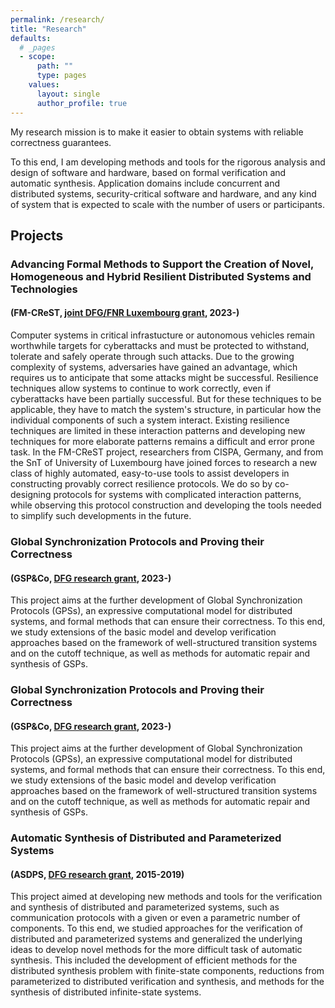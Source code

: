 ```yaml
---
permalink: /research/
title: "Research"
defaults:
  # _pages
  - scope:
      path: ""
      type: pages
    values:
      layout: single
      author_profile: true
---
```


My research mission is to make it easier to obtain systems with reliable correctness guarantees.

To this end, I am developing methods and tools for the rigorous analysis and design of software and hardware, based on formal verification and automatic synthesis.
Application domains include concurrent and distributed systems, security-critical software and hardware, and any kind of system that is expected to scale with the number of users or participants. 

## Projects

### Advancing Formal Methods to Support the Creation of Novel, Homogeneous and Hybrid Resilient Distributed Systems and Technologies
#### (FM-CReST, [joint DFG/FNR Luxembourg grant](https://gepris.dfg.de/gepris/projekt/513487900), 2023-)
Computer systems in critical infrastucture or autonomous vehicles remain worthwhile targets for cyberattacks and must be protected to withstand, tolerate and safely operate through such attacks. Due to the growing complexity of systems, adversaries have gained an advantage, which requires us to anticipate that some attacks might be successful. Resilience techniques allow systems to continue to work correctly, even if cyberattacks have been partially successful. But for these techniques to be applicable, they have to match the system's structure, in particular how the individual components of such a system interact. Existing resilience techniques are limited in these interaction patterns and developing new techniques for more elaborate patterns remains a difficult and error prone task. In the FM-CReST project, researchers from CISPA, Germany, and from the SnT of University of Luxembourg have joined forces to research a new class of highly automated, easy-to-use tools to assist developers in constructing provably correct resilience protocols. We do so by co-designing protocols for systems with complicated interaction patterns, while observing this protocol construction and developing the tools needed to simplify such developments in the future.

### Global Synchronization Protocols and Proving their Correctness 
#### (GSP&Co, [DFG research grant](https://gepris.dfg.de/gepris/projekt/497132954), 2023-)
This project aims at the further development of Global Synchronization Protocols (GPSs), an expressive computational model for distributed systems, and formal methods that can ensure their correctness. To this end, we study extensions of the basic model and develop verification approaches based on the framework of well-structured transition systems and on the cutoff technique, as well as methods for automatic repair and synthesis of GSPs.

### Global Synchronization Protocols and Proving their Correctness 
#### (GSP&Co, [DFG research grant](https://gepris.dfg.de/gepris/projekt/497132954), 2023-)
This project aims at the further development of Global Synchronization Protocols (GPSs), an expressive computational model for distributed systems, and formal methods that can ensure their correctness. To this end, we study extensions of the basic model and develop verification approaches based on the framework of well-structured transition systems and on the cutoff technique, as well as methods for automatic repair and synthesis of GSPs.


### Automatic Synthesis of Distributed and Parameterized Systems
#### (ASDPS, [DFG research grant](https://gepris.dfg.de/gepris/projekt/266796805), 2015-2019)
This project aimed at developing new methods and tools for the verification and synthesis of distributed and parameterized systems, such as communication protocols with a given or even a parametric number of components. To this end, we studied approaches for the verification of distributed and parameterized systems and generalized the underlying ideas to develop novel methods for the more difficult task of automatic synthesis. This included the development of efficient methods for the distributed synthesis problem with finite-state components, reductions from parameterized to distributed verification and synthesis, and methods for the synthesis of distributed infinite-state systems.
